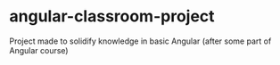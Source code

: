 # angular-classroom-project
Project made to solidify knowledge in basic Angular (after some part of Angular course)
